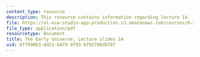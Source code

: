 ```yaml
---
content_type: resource
description: This resource contains information regarding lecture 14.
file: https://ol-ocw-studio-app-production.s3.amazonaws.com/courses/8-286-the-early-universe-fall-2013/6ff99063dd21b4799f03bf92788d878f_MIT8_286F13_lec14.pdf
file_type: application/pdf
resourcetype: Document
title: The Early Universe, Lecture slides 14
uid: 6ff99063-dd21-b479-9f03-bf92788d878f
---
```

